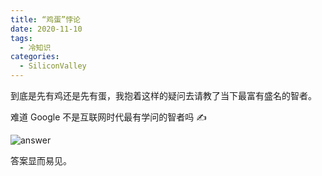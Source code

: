 ```yaml
---
title: “鸡蛋”悖论
date: 2020-11-10
tags:
  - 冷知识
categories:
  - SiliconValley
---
```


到底是先有鸡还是先有蛋，我抱着这样的疑问去请教了当下最富有盛名的智者。

<!-- more -->

难道 Google 不是互联网时代最有学问的智者吗 ✍

![answer](https://cdn.jsdelivr.net/gh/xunlu1998/blogImg/img/20210415204450.png)

答案显而易见。
